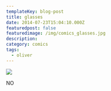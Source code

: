```yaml
---
templateKey: blog-post
title: glasses
date: 2014-07-23T15:04:10.000Z
featuredpost: false
featuredimage: /img/comics_glasses.jpg
description:
category: comics
tags:
  - oliver
---
```

![](/img/comics_glasses.jpg)

NO
